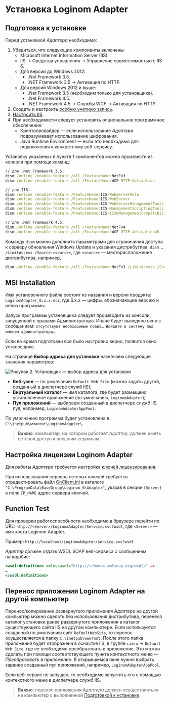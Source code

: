 # Установка Loginom Adapter

## Подготовка к установке

Перед установкой *Адаптера* необходимо:

1. Убедиться, что следующие компоненты включены:
   * Microsoft Internet Information Server (IIS).
   * IIS -> Средства управления -> Управление совместимостью с IIS 6.
   * Для версий до Windows 2012:
      * .Net Framework 3.5.
      * .NET Framework 3.5 -> Активация по HTTP.
   * Для версий Windows 2012 и выше:
      * .Net Framework 3.5 (необходим только для установщика).
      * .Net Framework 4.5.
      * .NET Framework 4.5 -> Службы WCF -> Активация по HTTP.
1. Создать и настроить [особую учетную запись](./special-user.md).
1. [Настроить IIS](./iis-config.md).
1. При необходимости следует установить опциональное программное обеспечение:
   * Криптопровайдер — если использование *Адаптера* подразумевает использование шифрования.
   * Java Runtime Environment — если это необходимо для подключения к конкретному веб-сервису.

Установку указанных в пункте 1 компонентов можно произвести из консоли при помощи команд:

```cmd
// для .Net Framework 3.5:
dism /online /enable-feature /all /FeatureName:NetFx3
dism /online /enable-feature /all /FeatureName:WCF-HTTP-Activation

// для IIS:
dism /online /enable-feature /FeatureName:IIS-WebServerRole
dism /online /enable-feature /FeatureName:IIS-WebServer
dism /online /enable-feature /FeatureName:IIS-WebServerManagementTools
dism /online /enable-feature /FeatureName:IIS-ManagementScriptingTools
dism /online /enable-feature /FeatureName:IIS-IIS6ManagementCompatibility

// для .Net Framework 4.5:
dism /online /enable-feature /all /FeatureName:NetFx4
dism /online /enable-feature /all /FeatureName:WCF-HTTP-Activation45
```

Команду `dism` можно дополнить параметрами для ограничения доступа к серверу обновления Windows Update и указания дистрибутива: `dism … /LimitAccess /Source:<source>`, где `<source>` — месторасположение дистрибутива, например,

```cmd
dism /online /enable-feature /all /FeatureName:NetFx3 /LimitAccess /Source:D:\sources\sxs
```

## MSI Installation

Имя установочного файла состоит из названия и версии продукта: `LoginomAdapter_6.x.x.msi`, где 6.x.x — цифры, обозначающие версию и релиз программы.

Запуск программы установщика следует производить из консоли, запущенной с правами Администратора. Иначе будет выведено окно с сообщением: `отсутствуют необходимые права… Войдите в систему под именем администратора…`.

Если во время подготовки все было настроено верно, появится окно установщика.

На странице **Выбор адреса для установки** назначаем следующие значения параметров:

![Рисунок 2. Установщик — выбор адреса для установки](../../images/adapter-setup-page.png)

* **Веб-узел** — по умолчанию `Default Web Site` (можно задать другой, созданный в диспетчере служб IIS);
* **Виртуальный каталог** — имя каталога, где будет размещено установленное приложение (по умолчанию, `LoginomAdapter`);
* **Пул приложений** — выбираем созданный в диспетчере служб IIS пул, например, `LoginomAdapterAppPool`.

По умолчанию программа будет установлена в `C:\inetpub\wwwroot\LoginomAdapter\`.

> **Важно**: компьютер, на котором работает *Адаптер*, должен иметь сетевой доступ к внешним сервисам.

## Настройка лицензии Loginom Adapter

Для работы *Адаптера* требуется настройка [ключей лицензирования](../../licenses/README.md).

При использовании сервера сетевых ключей требуется отредактировать файл [GnClient.ini](https://dev.guardant.ru/pages/viewpage.action?pageId=1277980) в каталоге `"C:\ProgramData\BaseGroup\Loginom 6\Adapter"`, указав в секции `[Server]` в поле `IP_NAME` адрес сервера ключей.

## Function Test

Для проверки работоспособности необходимо в браузере перейти по URL: `http://<Server>/LoginomAdapter/Service.svc?wsdl`, где `<Server>` — имя хоста Loginom Adapter.

Пример: `http://localhost/LoginomAdapter/service.svc?wsdl`

*Адаптер* должен отдать WSDL SOAP веб-сервиса с сообщением наподобие:

```xml
<wsdl:definitions xmlns:wsdl="http://schemas.xmlsoap.org/wsdl/" …>
…
</wsdl:definitions>
```

## Перенос приложения Loginom Adapter на другой компьютер

Перенос/копирование развернутого приложения *Адаптера* на другой компьютер можно сделать без использования дистрибутива, перенеся каталог установки ранее развернутого приложения в каталог существующего сайта IIS на другом компьютере. Если используется созданный по умолчанию сайт `DefaultWebSite`, то перенос осуществляется в папку `C:\inetpub\wwwroot`. После этого папка приложения будет отображена в оснастке IIS, в группе `сайты` -> `Default Web Site`, где ее необходимо преобразовать в приложение. Это можно сделать при помощи соответствующего пункта контекстного меню — *Преобразовать в приложение*. В открывшемся окне нужно выбрать заранее созданный пул приложений, например,  `LoginomAdapterAppPool`.

Если веб-сервис не запущен, то необходимо запустить его с помощью контекстного меню в диспетчере служб IIS.

> **Важно**: перенос приложения *Адаптера* должен осуществляться на компьютер с выполненной [Подготовкой к установке](./#podgotovka-k-ustanovke).
